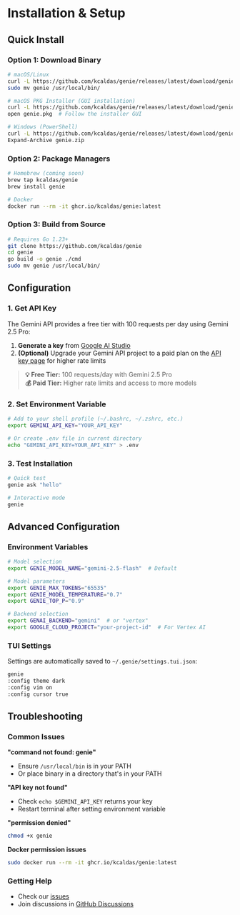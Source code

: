 # Installation & Setup

## Quick Install

### Option 1: Download Binary
```bash
# macOS/Linux
curl -L https://github.com/kcaldas/genie/releases/latest/download/genie_$(uname -s)_$(uname -m).tar.gz | tar xz
sudo mv genie /usr/local/bin/

# macOS PKG Installer (GUI installation)
curl -L https://github.com/kcaldas/genie/releases/latest/download/genie_v0.1.0-beta_darwin_amd64.pkg -o genie.pkg
open genie.pkg  # Follow the installer GUI

# Windows (PowerShell)
curl -L https://github.com/kcaldas/genie/releases/latest/download/genie_Windows_x86_64.zip -o genie.zip
Expand-Archive genie.zip
```

### Option 2: Package Managers
```bash
# Homebrew (coming soon)
brew tap kcaldas/genie
brew install genie

# Docker
docker run --rm -it ghcr.io/kcaldas/genie:latest
```

### Option 3: Build from Source
```bash
# Requires Go 1.23+
git clone https://github.com/kcaldas/genie
cd genie
go build -o genie ./cmd
sudo mv genie /usr/local/bin/
```

## Configuration

### 1. Get API Key
The Gemini API provides a free tier with 100 requests per day using Gemini 2.5 Pro:

1. **Generate a key** from [Google AI Studio](https://aistudio.google.com/app/apikey)
2. **(Optional)** Upgrade your Gemini API project to a paid plan on the [API key page](https://aistudio.google.com/app/apikey) for higher rate limits

> **💡 Free Tier:** 100 requests/day with Gemini 2.5 Pro  
> **💰 Paid Tier:** Higher rate limits and access to more models

### 2. Set Environment Variable
```bash
# Add to your shell profile (~/.bashrc, ~/.zshrc, etc.)
export GEMINI_API_KEY="YOUR_API_KEY"

# Or create .env file in current directory
echo "GEMINI_API_KEY=YOUR_API_KEY" > .env
```

### 3. Test Installation
```bash
# Quick test
genie ask "hello"

# Interactive mode
genie
```

## Advanced Configuration

### Environment Variables
```bash
# Model selection
export GENIE_MODEL_NAME="gemini-2.5-flash"  # Default

# Model parameters
export GENIE_MAX_TOKENS="65535"
export GENIE_MODEL_TEMPERATURE="0.7"
export GENIE_TOP_P="0.9"

# Backend selection
export GENAI_BACKEND="gemini"  # or "vertex"
export GOOGLE_CLOUD_PROJECT="your-project-id"  # For Vertex AI
```

### TUI Settings
Settings are automatically saved to `~/.genie/settings.tui.json`:

```bash
genie
:config theme dark
:config vim on
:config cursor true
```

## Troubleshooting

### Common Issues

**"command not found: genie"**
- Ensure `/usr/local/bin` is in your PATH
- Or place binary in a directory that's in your PATH

**"API key not found"**
- Check `echo $GEMINI_API_KEY` returns your key
- Restart terminal after setting environment variable

**"permission denied"**
```bash
chmod +x genie
```

**Docker permission issues**
```bash
sudo docker run --rm -it ghcr.io/kcaldas/genie:latest
```

### Getting Help
- Check our [issues](https://github.com/kcaldas/genie/issues)
- Join discussions in [GitHub Discussions](https://github.com/kcaldas/genie/discussions)